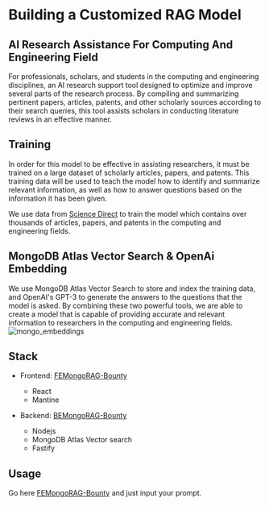 #  Building a Customized RAG Model

## AI Research Assistance For Computing And Engineering Field

For professionals, scholars, and students in the computing and engineering disciplines, an AI research support tool  designed to optimize and improve several parts of the research process. By compiling and summarizing pertinent papers, articles, patents, and other scholarly sources according to their search queries, this tool assists scholars in conducting literature reviews in an effective manner.

## Training

In order for this model to be effective in assisting researchers, it must be trained on a large dataset of scholarly articles, papers, and patents. This training data will be used to teach the model how to identify and summarize relevant information, as well as how to answer questions based on the information it has been given.

We use data from [Science Direct](https://www.sciencedirect.com/browse/journals-and-books?subject=computer-science) to train the model which contains over
thousands of articles, papers, and patents in the computing and engineering fields.

## MongoDB Atlas Vector Search & OpenAi Embedding

We use MongoDB Atlas Vector Search to store and index the training data, and OpenAI's GPT-3 to generate the answers to the questions that the model is asked. By combining these two powerful tools, we are able to create a model that is capable of providing accurate and relevant information to researchers in the computing and engineering fields.
![mongo_embeddings](https://github.com/mrlectus/FEMongoRAG-Bounty/assets/25666658/9790fc91-51e7-43fa-9132-6aa1bd13a0ac)

## Stack

* Frontend: [FEMongoRAG-Bounty](https://fe-mongo-rag-bounty.vercel.app)
    - React
    - Mantine

* Backend: [BEMongoRAG-Bounty](https://github.com/mrlectus/BEMongoRAG-Bounty)
    - Nodejs
    - MongoDB Atlas Vector search
    - Fastify

## Usage
Go here [FEMongoRAG-Bounty](https://fe-mongo-rag-bounty.vercel.app) and just input your prompt.
